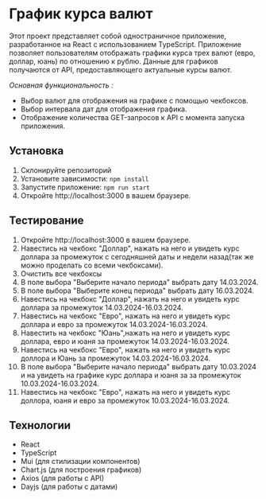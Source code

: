 # График курса валют

Этот проект представляет собой одностраничное приложение, разработанное на React с использованием TypeScript. Приложение позволяет пользователям отображать графики курса трех валют (евро, доллар, юань) по отношению к рублю. Данные для графиков получаются от API, предоставляющего актуальные курсы валют.

_Основная функциональность :_

- Выбор валют для отображения на графике с помощью чекбоксов.
- Выбор интервала дат для отображения графика.
- Отображение количества GET-запросов к API с момента запуска приложения.

## Установка

1. Склонируйте репозиторий
2. Установите зависимости:
   `npm install`
3. Запустите приложение:
   `npm run start`
4. Откройте http://localhost:3000 в вашем браузере.

## Тестирование

1. Откройте http://localhost:3000 в вашем браузере.
2. Навестись на чекбокс "Доллар", нажать на него и увидеть курс доллара за промежуток с сегодняшней даты и недели назад(так же можно проделать со всеми чекбоксами).
3. Очистить все чекбоксы
4. В поле выбора "Выберите начало периода" выбрать дату 14.03.2024.
5. В поле выбора "Выберите конец периода" выбрать дату 16.03.2024.
6. Навестись на чекбокс "Доллар", нажать на него и увидеть курс доллара за промежуток 14.03.2024-16.03.2024.
7. Навестись на чекбокс "Евро", нажать на него и увидеть курс доллара и евро за промежуток 14.03.2024-16.03.2024.
8. Навестить на чекбокс "Юань",нажать на него и увидеть курс доллара, евро и юаня за промежуток 14.03.2024-16.03.2024.
9. Навестись на чекбокс "Евро", нажать на него и увидеть курс доллора и Юань за промежуток 14.03.2024-16.03.2024.
10. В поле выбора "Выберите начало периода" выбрать дату 10.03.2024 и на увидеть на графике курс доллара и юаня за за промежуток 10.03.2024-16.03.2024.
11. Навестись на чекбокс "Евро", нажать на него и увидеть курс доллора, юаня и евро за промежуток 10.03.2024-16.03.2024.

## Технологии

- React
- TypeScript
- Mui (для стилизации компонентов)
- Chart.js (для построения графиков)
- Axios (для работы с API)
- Dayjs (для работы с датами)
